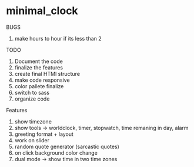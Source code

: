# minimal_clock


BUGS
1. make hours to hour if its less than 2 

TODO 
1. Document the code 
2. finalize the features 
3. create final HTMl structure 
4. make code responsive 
7. color pallete finalize 
8. switch to sass
9. organize code 



Features 
1. show timezone 
2. show tools -> worldclock, timer, stopwatch, time remaning in day, alarm 
3. greeting format + layout 
4. work on slider 
5. random quote generator (sarcastic quotes)
6. on click background color change 
7. dual mode -> show time in two time zones 

